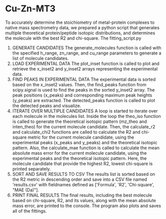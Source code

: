 # Cu-Zn-MT3
To accurately determine the stoichiometry of metal-protein complexes to native mass spectrometry data, we prepared a python script that generates multiple theoretical protein/peptide isotopic distributions, and determines the molecule with the best R2 and chi-square.
The fitting_script.py
1.	GENERATE CANDIDATES
The generate_molecules function is called with the specified h_range, zn_range, and cu_range parameters to generate a list of molecule candidates. 
2.	LOAD EXPERIMENTAL DATA
The plot_inset function is called to plot and retrieve the x_inset2 and y_inset2 arrays representing the experimental data.
3.	FIND PEAKS IN EXPERIMENTAL DATA
The experimental data is sorted based on the x_inset2 values. Then, the find_peaks function from scipy.signal is used to find the peaks in the sorted y_inset2 array. The peak positions (x_peaks) and corresponding maximum peak heights (y_peaks) are extracted. The detected_peaks function is called to plot the detected peaks and visualize.
4.	ITERATE OVER MULTIPLE CANDIDATES
A loop is started to iterate over each molecule in the molecules list. Inside the loop the theo_iso function is called to generate the theoretical isotopic pattern (mz_theo and inten_theo) for the current molecule candidate. Then, the calculate_r2 and calculate_chi2 functions are called to calculate the R2 and chi-square metric for the current molecule candidate, using the experimental peaks (x_peaks and y_peaks) and the theoretical isotopic pattern. Also, the calculate_mae function is called to calculate the mean absolute mass error for the current molecule candidate, using the experimental peaks and the theoretical isotopic pattern. Here, the molecule candidate that provide the highest R2, lowest chi-square is printed separately.
5.	SORT AND SAVE RESULTS TO CSV
The results list is sorted based on the R2 metric in descending order and save into a CSV file named 'results.csv' with fieldnames defined as ['Formula', 'R2', 'Chi-square', "MAE (Da)"].
6.	PRINT FINAL RESULTS
The final results, including the best molecule based on chi-square, R2, and its values, along with the mean absolute mass error, are printed to the console. The program also plots and saves all of the fittings.
